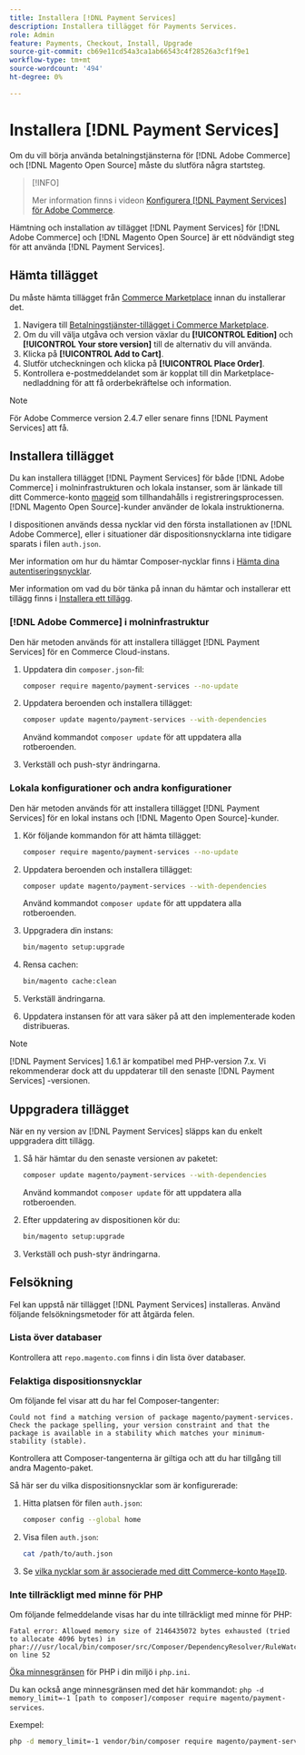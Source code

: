 ```yaml
---
title: Installera [!DNL Payment Services]
description: Installera tillägget för Payments Services.
role: Admin
feature: Payments, Checkout, Install, Upgrade
source-git-commit: cb69e11cd54a3ca1ab66543c4f28526a3cf1f9e1
workflow-type: tm+mt
source-wordcount: '494'
ht-degree: 0%

---
```


# Installera [!DNL Payment Services]

Om du vill börja använda betalningstjänsterna för [!DNL Adobe Commerce] och [!DNL Magento Open Source] måste du slutföra några startsteg.

>[!INFO]
>
> Mer information finns i videon [Konfigurera [!DNL Payment Services] för Adobe Commerce](https://experienceleague.adobe.com/sv/docs/commerce-learn/tutorials/admin/adobe-commerce-services/configure-adobe-payment-services).

Hämtning och installation av tillägget [!DNL Payment Services] för [!DNL Adobe Commerce] och [!DNL Magento Open Source] är ett nödvändigt steg för att använda [!DNL Payment Services].

## Hämta tillägget

Du måste hämta tillägget från [Commerce Marketplace](https://experienceleague.adobe.com/docs/commerce-admin/start/resources/commerce-marketplace.html?lang=sv-SE) innan du installerar det.

1. Navigera till [Betalningstjänster-tillägget i Commerce Marketplace](https://commercemarketplace.adobe.com/magento-payment-services.html).
1. Om du vill välja utgåva och version växlar du **[!UICONTROL Edition]** och **[!UICONTROL Your store version]** till de alternativ du vill använda.
1. Klicka på **[!UICONTROL Add to Cart]**.
1. Slutför utcheckningen och klicka på **[!UICONTROL Place Order]**.
1. Kontrollera e-postmeddelandet som är kopplat till din Marketplace-nedladdning för att få orderbekräftelse och information.

>[!NOTE]
>
> För Adobe Commerce version 2.4.7 eller senare finns [!DNL Payment Services] att få.

## Installera tillägget

Du kan installera tillägget [!DNL Payment Services] för både [!DNL Adobe Commerce] i molninfrastrukturen och lokala instanser, som är länkade till ditt Commerce-konto [mageid](https://developer.adobe.com/commerce/marketplace/guides/sellers/profile-information/#access-keys) som tillhandahålls i registreringsprocessen.
[!DNL Magento Open Source]-kunder använder de lokala instruktionerna.

I dispositionen används dessa nycklar vid den första installationen av [!DNL Adobe Commerce], eller i situationer där dispositionsnycklarna inte tidigare sparats i filen `auth.json`.

Mer information om hur du hämtar Composer-nycklar finns i [Hämta dina autentiseringsnycklar](https://experienceleague.adobe.com/sv/docs/commerce-operations/installation-guide/prerequisites/authentication-keys).

Mer information om vad du bör tänka på innan du hämtar och installerar ett tillägg finns i [Installera ett tillägg](https://experienceleague.adobe.com/sv/docs/commerce-operations/installation-guide/tutorials/extensions).

### [!DNL Adobe Commerce] i molninfrastruktur

Den här metoden används för att installera tillägget [!DNL Payment Services] för en Commerce Cloud-instans.

1. Uppdatera din `composer.json`-fil:

   ```bash
   composer require magento/payment-services --no-update
   ```

1. Uppdatera beroenden och installera tillägget:

   ```bash
   composer update magento/payment-services --with-dependencies
   ```

   Använd kommandot `composer update` för att uppdatera alla rotberoenden.

1. Verkställ och push-styr ändringarna.

### Lokala konfigurationer och andra konfigurationer

Den här metoden används för att installera tillägget [!DNL Payment Services] för en lokal instans och [!DNL Magento Open Source]-kunder.

1. Kör följande kommandon för att hämta tillägget:

   ```bash
   composer require magento/payment-services --no-update
   ```

1. Uppdatera beroenden och installera tillägget:

   ```bash
   composer update magento/payment-services --with-dependencies
   ```

   Använd kommandot `composer update` för att uppdatera alla rotberoenden.

1. Uppgradera din instans:

   ```bash
   bin/magento setup:upgrade
   ```

1. Rensa cachen:

   ```bash
   bin/magento cache:clean
   ```

1. Verkställ ändringarna.
1. Uppdatera instansen för att vara säker på att den implementerade koden distribueras.

>[!NOTE]
>
> [!DNL Payment Services] 1.6.1 är kompatibel med PHP-version 7.x. Vi rekommenderar dock att du uppdaterar till den senaste [!DNL Payment Services] -versionen.

## Uppgradera tillägget

När en ny version av [!DNL Payment Services] släpps kan du enkelt uppgradera ditt tillägg.

1. Så här hämtar du den senaste versionen av paketet:

   ```bash
   composer update magento/payment-services --with-dependencies
   ```

   Använd kommandot `composer update` för att uppdatera alla rotberoenden.

1. Efter uppdatering av dispositionen kör du:

   ```bash
   bin/magento setup:upgrade
   ```

1. Verkställ och push-styr ändringarna.

## Felsökning

Fel kan uppstå när tillägget [!DNL Payment Services] installeras. Använd följande felsökningsmetoder för att åtgärda felen.

### Lista över databaser

Kontrollera att `repo.magento.com` finns i din lista över databaser.

### Felaktiga dispositionsnycklar

Om följande fel visar att du har fel Composer-tangenter:

```
Could not find a matching version of package magento/payment-services. Check the package spelling, your version constraint and that the package is available in a stability which matches your minimum-stability (stable).
```

Kontrollera att Composer-tangenterna är giltiga och att du har tillgång till andra Magento-paket.

Så här ser du vilka dispositionsnycklar som är konfigurerade:

1. Hitta platsen för filen `auth.json`:

   ```bash
   composer config --global home
   ```

1. Visa filen `auth.json`:

   ```bash
   cat /path/to/auth.json
   ```

1. Se [vilka nycklar som är associerade med ditt Commerce-konto `MageID`](https://experienceleague.adobe.com/sv/docs/commerce-operations/installation-guide/prerequisites/authentication-keys).

### Inte tillräckligt med minne för PHP

Om följande felmeddelande visas har du inte tillräckligt med minne för PHP:

```
Fatal error: Allowed memory size of 2146435072 bytes exhausted (tried to allocate 4096 bytes) in phar:///usr/local/bin/composer/src/Composer/DependencyResolver/RuleWatchGraph.php on line 52
```

[Öka minnesgränsen](https://experienceleague.adobe.com/sv/docs/commerce-cloud-service/user-guide/configure/app/php-settings#increase-php-memory-limit) för PHP i din miljö i `php.ini`.

Du kan också ange minnesgränsen med det här kommandot: `php -d memory_limit=-1 [path to composer]/composer require magento/payment-services`.

Exempel:

```bash
php -d memory_limit=-1 vendor/bin/composer require magento/payment-services
```
